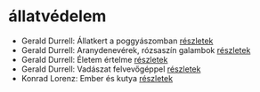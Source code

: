 # állatvédelem

- Gerald Durrell: Állatkert a poggyászomban [részletek](_details/Gerald%20Durrell.md#id_49)
- Gerald Durrell: Aranydenevérek, rózsaszín galambok [részletek](_details/Gerald%20Durrell.md#id_875)
- Gerald Durrell: Életem értelme [részletek](_details/Gerald%20Durrell.md#id_873)
- Gerald Durrell: Vadászat felvevőgéppel [részletek](_details/Gerald%20Durrell.md#id_863)
- Konrad Lorenz: Ember és kutya [részletek](_details/Konrad%20Lorenz.md#id_474)
